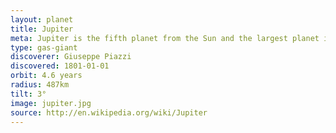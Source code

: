 ```yaml
---
layout: planet
title: Jupiter
meta: Jupiter is the fifth planet from the Sun and the largest planet in the Solar System.
type: gas-giant
discoverer: Giuseppe Piazzi
discovered: 1801-01-01
orbit: 4.6 years
radius: 487km
tilt: 3°
image: jupiter.jpg
source: http://en.wikipedia.org/wiki/Jupiter
---
```

